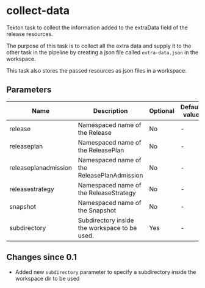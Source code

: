 # collect-data

Tekton task to collect the information added to the extraData field of the release resources.

The purpose of this task is to collect all the extra data and supply it to the other task in the pipeline by creating
a json file called `extra-data.json` in the workspace.

This task also stores the passed resources as json files in a workspace.

## Parameters

| Name                 | Description                                        | Optional | Default value |
|----------------------|----------------------------------------------------|----------|---------------|
| release              | Namespaced name of the Release                     | No       | -             |
| releaseplan          | Namespaced name of the ReleasePlan                 | No       | -             |
| releaseplanadmission | Namespaced name of the ReleasePlanAdmission        | No       | -             |
| releasestrategy      | Namespaced name of the ReleaseStrategy             | No       | -             |
| snapshot             | Namespaced name of the Snapshot                    | No       | -             |
| subdirectory         | Subdirectory inside the workspace to be used.      | Yes      | -             |

## Changes since 0.1
  * Added new `subdirectory` parameter to specify a subdirectory inside the workspace dir to be used

